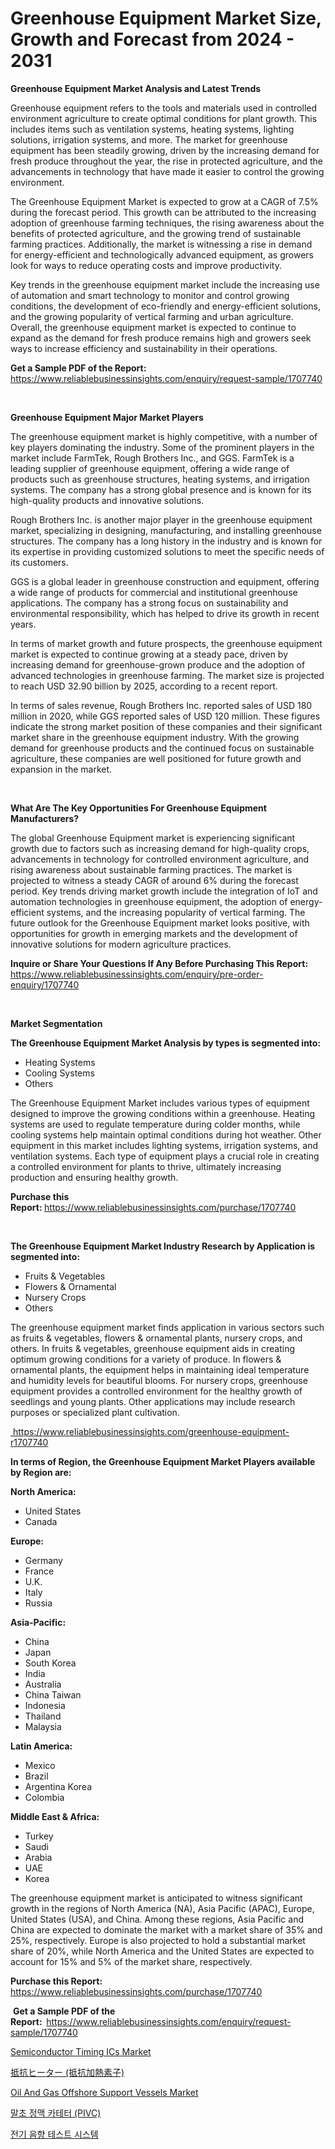 <p><h1>Greenhouse Equipment Market Size, Growth and Forecast from 2024 - 2031</h1></p><p><strong>Greenhouse Equipment Market Analysis and Latest Trends</strong></p>
<p><p>Greenhouse equipment refers to the tools and materials used in controlled environment agriculture to create optimal conditions for plant growth. This includes items such as ventilation systems, heating systems, lighting solutions, irrigation systems, and more. The market for greenhouse equipment has been steadily growing, driven by the increasing demand for fresh produce throughout the year, the rise in protected agriculture, and the advancements in technology that have made it easier to control the growing environment.</p><p>The Greenhouse Equipment Market is expected to grow at a CAGR of 7.5% during the forecast period. This growth can be attributed to the increasing adoption of greenhouse farming techniques, the rising awareness about the benefits of protected agriculture, and the growing trend of sustainable farming practices. Additionally, the market is witnessing a rise in demand for energy-efficient and technologically advanced equipment, as growers look for ways to reduce operating costs and improve productivity.</p><p>Key trends in the greenhouse equipment market include the increasing use of automation and smart technology to monitor and control growing conditions, the development of eco-friendly and energy-efficient solutions, and the growing popularity of vertical farming and urban agriculture. Overall, the greenhouse equipment market is expected to continue to expand as the demand for fresh produce remains high and growers seek ways to increase efficiency and sustainability in their operations.</p></p>
<p><strong>Get a Sample PDF of the Report:&nbsp;</strong> <a href="https://www.reliablebusinessinsights.com/enquiry/request-sample/1707740">https://www.reliablebusinessinsights.com/enquiry/request-sample/1707740</a></p>
<p>&nbsp;</p>
<p><strong>Greenhouse Equipment Major Market Players</strong></p>
<p><p>The greenhouse equipment market is highly competitive, with a number of key players dominating the industry. Some of the prominent players in the market include FarmTek, Rough Brothers Inc., and GGS. FarmTek is a leading supplier of greenhouse equipment, offering a wide range of products such as greenhouse structures, heating systems, and irrigation systems. The company has a strong global presence and is known for its high-quality products and innovative solutions.</p><p>Rough Brothers Inc. is another major player in the greenhouse equipment market, specializing in designing, manufacturing, and installing greenhouse structures. The company has a long history in the industry and is known for its expertise in providing customized solutions to meet the specific needs of its customers.</p><p>GGS is a global leader in greenhouse construction and equipment, offering a wide range of products for commercial and institutional greenhouse applications. The company has a strong focus on sustainability and environmental responsibility, which has helped to drive its growth in recent years.</p><p>In terms of market growth and future prospects, the greenhouse equipment market is expected to continue growing at a steady pace, driven by increasing demand for greenhouse-grown produce and the adoption of advanced technologies in greenhouse farming. The market size is projected to reach USD 32.90 billion by 2025, according to a recent report.</p><p>In terms of sales revenue, Rough Brothers Inc. reported sales of USD 180 million in 2020, while GGS reported sales of USD 120 million. These figures indicate the strong market position of these companies and their significant market share in the greenhouse equipment industry. With the growing demand for greenhouse products and the continued focus on sustainable agriculture, these companies are well positioned for future growth and expansion in the market.</p></p>
<p>&nbsp;</p>
<p><strong>What Are The Key Opportunities For Greenhouse Equipment Manufacturers?</strong></p>
<p><p>The global Greenhouse Equipment market is experiencing significant growth due to factors such as increasing demand for high-quality crops, advancements in technology for controlled environment agriculture, and rising awareness about sustainable farming practices. The market is projected to witness a steady CAGR of around 6% during the forecast period. Key trends driving market growth include the integration of IoT and automation technologies in greenhouse equipment, the adoption of energy-efficient systems, and the increasing popularity of vertical farming. The future outlook for the Greenhouse Equipment market looks positive, with opportunities for growth in emerging markets and the development of innovative solutions for modern agriculture practices.</p></p>
<p><strong>Inquire or Share Your Questions If Any Before Purchasing This Report:</strong> <a href="https://www.reliablebusinessinsights.com/enquiry/pre-order-enquiry/1707740">https://www.reliablebusinessinsights.com/enquiry/pre-order-enquiry/1707740</a></p>
<p>&nbsp;</p>
<p><strong>Market Segmentation</strong></p>
<p><strong>The Greenhouse Equipment Market Analysis by types is segmented into:</strong></p>
<p><ul><li>Heating Systems</li><li>Cooling Systems</li><li>Others</li></ul></p>
<p><p>The Greenhouse Equipment Market includes various types of equipment designed to improve the growing conditions within a greenhouse. Heating systems are used to regulate temperature during colder months, while cooling systems help maintain optimal conditions during hot weather. Other equipment in this market includes lighting systems, irrigation systems, and ventilation systems. Each type of equipment plays a crucial role in creating a controlled environment for plants to thrive, ultimately increasing production and ensuring healthy growth.</p></p>
<p><strong>Purchase this Report:&nbsp;</strong><a href="https://www.reliablebusinessinsights.com/purchase/1707740">https://www.reliablebusinessinsights.com/purchase/1707740</a></p>
<p>&nbsp;</p>
<p><strong>The Greenhouse Equipment Market Industry Research by Application is segmented into:</strong></p>
<p><ul><li>Fruits & Vegetables</li><li>Flowers & Ornamental</li><li>Nursery Crops</li><li>Others</li></ul></p>
<p><p>The greenhouse equipment market finds application in various sectors such as fruits & vegetables, flowers & ornamental plants, nursery crops, and others. In fruits & vegetables, greenhouse equipment aids in creating optimum growing conditions for a variety of produce. In flowers & ornamental plants, the equipment helps in maintaining ideal temperature and humidity levels for beautiful blooms. For nursery crops, greenhouse equipment provides a controlled environment for the healthy growth of seedlings and young plants. Other applications may include research purposes or specialized plant cultivation.</p></p>
<p><a href="https://www.reliablebusinessinsights.com/greenhouse-equipment-r1707740">&nbsp;https://www.reliablebusinessinsights.com/greenhouse-equipment-r1707740</a></p>
<p><strong>In terms of Region, the Greenhouse Equipment Market Players available by Region are:</strong></p>
<p>
    <p> <strong> North America: </strong>
        <ul>
            <li>United States</li>
            <li>Canada</li>
        </ul>
        </p> 
    <p> <strong> Europe: </strong>
        <ul>
            <li>Germany</li>
            <li>France</li>
            <li>U.K.</li>
            <li>Italy</li>
            <li>Russia</li>
        </ul>
        </p> 
    <p> <strong> Asia-Pacific: </strong>
        <ul>
            <li>China</li>
            <li>Japan</li>
            <li>South Korea</li>
            <li>India</li>
            <li>Australia</li>
            <li>China Taiwan</li>
            <li>Indonesia</li>
            <li>Thailand</li>
            <li>Malaysia</li>
        </ul>
        </p> 
    <p> <strong> Latin America: </strong>
        <ul>
            <li>Mexico</li>
            <li>Brazil</li>
            <li>Argentina Korea</li>
            <li>Colombia</li>
        </ul>
        </p> 
    <p> <strong> Middle East & Africa: </strong>
        <ul>
            <li>Turkey</li>
            <li>Saudi</li>
            <li>Arabia</li>
            <li>UAE</li>
            <li>Korea</li>
        </ul>
    </p>
    </p>
<p><p>The greenhouse equipment market is anticipated to witness significant growth in the regions of North America (NA), Asia Pacific (APAC), Europe, United States (USA), and China. Among these regions, Asia Pacific and China are expected to dominate the market with a market share of 35% and 25%, respectively. Europe is also projected to hold a substantial market share of 20%, while North America and the United States are expected to account for 15% and 5% of the market share, respectively.</p></p>
<p><strong>Purchase this Report: </strong><a href="https://www.reliablebusinessinsights.com/purchase/1707740">https://www.reliablebusinessinsights.com/purchase/1707740</a></p>
<p>&nbsp;<strong>Get a Sample PDF of the Report:&nbsp;&nbsp;</strong><a href="https://www.reliablebusinessinsights.com/enquiry/request-sample/1707740">https://www.reliablebusinessinsights.com/enquiry/request-sample/1707740</a></p>
<p><strong></strong></p>
<p><p><a href="https://issuu.com/reportprime-2/docs/semiconductor-timing-ics-market-size-2030.pptx">Semiconductor Timing ICs Market</a></p><p><a href="https://github.com/ycmtqqhvk3273/Market-Research-Report-List-2/blob/main/2971296103446.md">抵抗ヒーター (抵抗加熱素子)</a></p><p><a href="https://github.com/moyahfrancoestellec51j635wcx/Market-Research-Report-List-2/blob/main/oil-and-gas-offshore-support-vessels-market.md">Oil And Gas Offshore Support Vessels Market</a></p><p><a href="https://github.com/puputanisa684/Market-Research-Report-List-1/blob/main/539909996910.md">말초 정맥 카테터 (PIVC)</a></p><p><a href="https://medium.com/@tarynhermanii/%EC%A0%84%EA%B8%B0%EC%9D%8C%ED%96%A5-%ED%85%8C%EC%8A%A4%ED%8A%B8-%EC%8B%9C%EC%8A%A4%ED%85%9C-%EC%8B%9C%EC%9E%A5-%EB%A9%94%ED%8A%B8%EB%A6%AD%EC%8A%A4%EC%9D%98-%ED%95%B4%EB%8F%85-%EC%8B%9C%EC%9E%A5-%EC%A0%90%EC%9C%A0%EC%9C%A8-%ED%8A%B8%EB%A0%8C%EB%93%9C-%EB%B0%8F-%EC%84%B1%EC%9E%A5-%ED%8C%A8%ED%84%B4-bf32719ae7b9">전기 음향 테스트 시스템</a></p></p>
